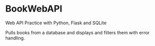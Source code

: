 # BookWebAPI
Web API Practice with Python, Flask and SQLite

Pulls books from a database and displays and filters them with error handling.
